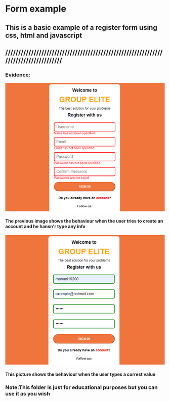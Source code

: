 # Form example
## This is a basic example of a register form using css, html and javascript
## ///////////////////////////////////////////////////////////////////////////////////
### Evidence:
![Optional Text](./png/example_1.png)
#### The previous image shows the behaviour when the user tries to create an account and he hansn'r type any info
![Optional Text](./png/example_2.png)
#### This picture shows  the behaviour when the user types a correst value
### Note:This folder is just for educational purposes but you can use it as you wish
